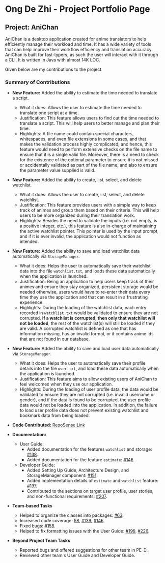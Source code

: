 # Ong De Zhi - Project Portfolio Page

## Project: AniChan
AniChan is a desktop application created for anime translators to help efficiently manage their workload and time. It has a wide variety of tools that can help improve their workflow efficiency and translation accuracy. AniChan is built for fast-typers, as such the user will interact with it through a CLI. It is written in Java with almost 14K LOC. 

Given below are my contributions to the project.

### Summary of Contributions
*   **New Feature:** Added the ability to estimate the time needed to translate a script.
    *   What it does: Allows the user to estimate the time needed to translate one script at a time.
    *   Justification: This feature allows users to find out the time needed to translate a script. This will help users to better manage and plan their time.
    *   Highlights: A file name could contain special characters, whitespaces, and even file extensions in some cases, and that makes the validation process highly complicated, and hence, this feature would need to perform extensive checks on the file name to ensure that it is a single valid file. Moreover, there is a need to check for the existence of the optional parameter to ensure it is not missed or accidentally validated as part of the file name, and also to ensure the parameter value supplied is valid.

*   **New Feature:** Added the ability to create, list, select, and delete watchlist.
    *   What it does: Allows the user to create, list, select, and delete watchlist.
    *   Justification: This feature provides users with a simple way to keep track of animes and group them based on their criteria. This will help users to be more organized during their translation work.
    *   Highlights: Besides the need to validate the inputs (i.e. not empty, is a positive integer, etc.), this feature is also in-charge of maintaining the active watchlist pointer. This pointer is used by the input prompt, and if it is ever invalid, the application would not function as intended.

*   **New Feature:** Added the ability to save and load watchlist data automatically via `StorageManager`.
    *   What it does: Helps the user to automatically save their watchlist data into the file `watchlist.txt`, and loads these data automatically when the application is launched.
    *   Justification: Being an application to help users keep track of their animes and ensure they stay organized, persistent storage would be needed otherwise, users would have to re-enter their data every time they use the application and that can result in a frustrating experience.
    *   Highlights: During the loading of the watchlist data, each entry recorded in `watchlist.txt` would be validated to ensure they are not corrupted. **If a watchlist is corrupted, then only that watchlist will not be loaded**, the rest of the watchlist(s) will still be loaded if they are valid. A corrupted watchlist is defined as one that has information missing, has an invalid format, or it contains anime ids that are not found in our database.

*   **New Feature:** Added the ability to save and load user data automatically via `StorageManager`.
    *   What it does: Helps the user to automatically save their profile details into the file `user.txt`, and load these data automatically when the application is launched.
    *   Justification: This feature aims to allow existing users of AniChan to feel welcomed when they use our application.
    *   Highlights: During the loading of user profile data, the data would be validated to ensure they are not corrupted (i.e. invalid username or gender), and if the data is found to be corrupted, the user profile data would not be loaded into the application. In addition, the failure to load user profile data does not prevent existing watchlist and bookmark data from being loaded.

*   **Code Contributed:** [RepoSense Link](https://nus-cs2113-ay2021s1.github.io/tp-dashboard/#breakdown=true&search=ongdezhi&sort=groupTitle&sortWithin=title&since=2020-09-27&timeframe=commit&mergegroup=&groupSelect=groupByRepos&checkedFileTypes=docs~functional-code~test-code~other&tabOpen=true&tabType=authorship&tabAuthor=OngDeZhi&tabRepo=AY2021S1-CS2113T-F12-2%2Ftp%5Bmaster%5D&authorshipIsMergeGroup=false&authorshipFileTypes=docs~functional-code~test-code~other)

*   **Documentation:**
    *   User Guide: 
        *   Added documentation for the features `watchlist` and storage: [#138](https://github.com/AY2021S1-CS2113T-F12-2/tp/pull/138).
        *   Added documentation for the feature `estimate`: [#146](https://github.com/AY2021S1-CS2113T-F12-2/tp/pull/146).
    *   Developer Guide:
        *   Added Setting Up Guide, Architecture Design, and StorageManager component: [#151](https://github.com/AY2021S1-CS2113T-F12-2/tp/pull/151).
        *   Added implementation details of `estimate` and `watchlist` feature: [#197](https://github.com/AY2021S1-CS2113T-F12-2/tp/pull/197).
        *   Contributed to the sections on target user profile, user stories, and non-functional requirements: [#207](https://github.com/AY2021S1-CS2113T-F12-2/tp/pull/207).

*   **Team-based Tasks**
    *   Helped to organize the classes into packages: [#63](https://github.com/AY2021S1-CS2113T-F12-2/tp/pull/63).
    *   Increased code coverage: [98](https://github.com/AY2021S1-CS2113T-F12-2/tp/pull/98), [#139](https://github.com/AY2021S1-CS2113T-F12-2/tp/pull/139), [#146](https://github.com/AY2021S1-CS2113T-F12-2/tp/pull/146).
    *   Fixed bugs: [#158](https://github.com/AY2021S1-CS2113T-F12-2/tp/pull/158).
    *   Helped to fix formatting issues with the User Guide: [#199](https://github.com/AY2021S1-CS2113T-F12-2/tp/pull/199), [#226](https://github.com/AY2021S1-CS2113T-F12-2/tp/pull/226).

*   **Beyond Project Team Tasks**
    *   Reported bugs and offered suggestions for other team in PE-D.
    *   Reviewed other team's User Guide and Developer Guide.
